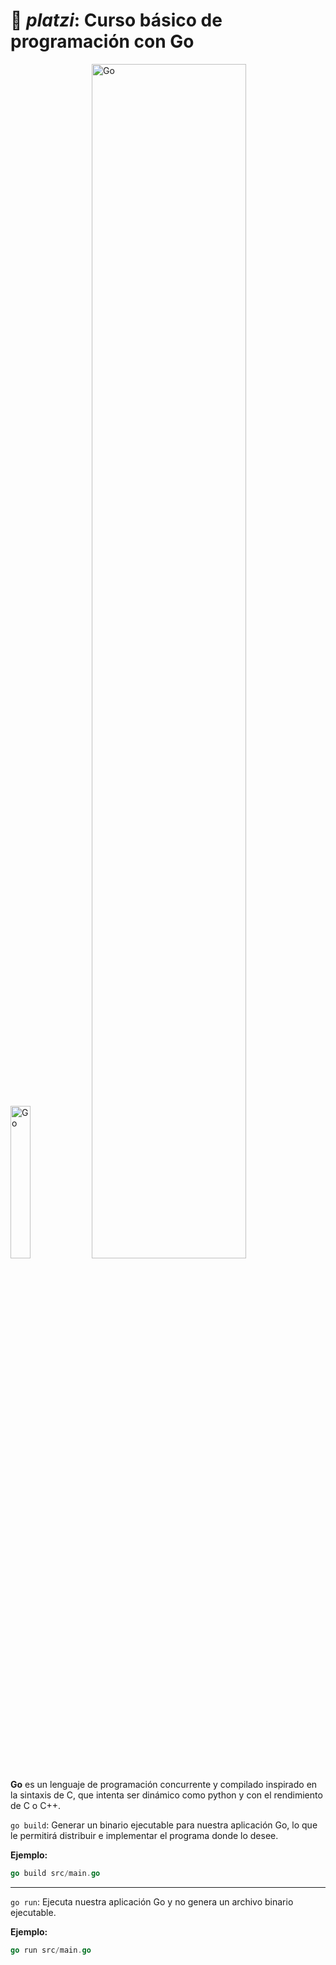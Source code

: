 # :green_heart: _platzi_: Curso básico de programación con Go
<img src="https://go.dev/images/gophers/blue.svg" alt="Go" width="25%" />
<img src="https://golang.org/lib/godoc/images/go-logo-blue.svg" alt="Go" width="70%" />

**Go** es un lenguaje de programación concurrente y compilado inspirado en la sintaxis de C, que intenta ser dinámico como python y con el rendimiento de C o C++.

`go build`: Generar un binario ejecutable para nuestra aplicación Go, lo que le permitirá distribuir e implementar el programa donde lo desee.

**Ejemplo:**
```go
go build src/main.go
```
------
`go run`: Ejecuta nuestra aplicación Go y no genera un archivo binario ejecutable.

**Ejemplo:**
```go
go run src/main.go
```